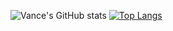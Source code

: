 ![Vance's GitHub stats](https://github-readme-stats.vercel.app/api?username=m3vance&show_icons=true&theme=discord_old_blurple)
[![Top Langs](https://github-readme-stats.vercel.app/api/top-langs/?username=m3vance)](https://github.com/m3vance/github-readme-stats)
